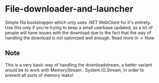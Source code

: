 # File-downloader-and-launcher
Simple file bootstrapper which only uses .NET WebClient for it's entirety.
Use this only if you're trying to keep a small userbase updated, as a lot of people will have issues with the download due to the fact that the way of handling the download is not optimized well enough. Read more in -> Note

## Note

This is a very basic way of handling the downloadstream, a better variant would be to work with MemoryStream : System.IO.Stream, in order to prevent all sorts of memory leaks!
